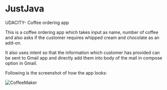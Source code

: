 # JustJava
UDACITY- Coffee ordering app

This is a coffee ordering app which takes input as name, number of coffee and also asks if the customer requires whipped cream and chocolate as an add-on.

It also uses intent so that the information which customer has provided can be sent to Gmail app and directly add them into body of the mail in compose option in Gmail. 

Following is the screenshot of how the app looks:

![CoffeeMaker](https://github.com/rashilps/CoffeeMaker/blob/master/Screenshot%20(30-Jul-2017%206-57-58%20PM).png)
